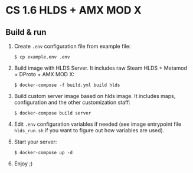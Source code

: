CS 1.6 HLDS + AMX MOD X
=======================

Build & run
-----------

1. Create `.env` configuration file from example file:

    ```
    $ cp example.env .env
    ```

2. Build image with HLDS Server. It includes raw Steam HLDS + Metamod + DProto + AMX MOD X:

    ```
    $ docker-compose -f build.yml build hlds
    ```

3. Build custom server image based on hlds image. It includes maps, configuration and the other customization staff:
 
    ```
    $ docker-compose build server
    ```
    
4. Edit `.env` configuration variables if needed (see image entrypoint file `hlds_run.sh` if you want to figure out how variables are used).

5. Start your server:

    ```
    $ docker-compose up -d
    ```

6. Enjoy ;)
